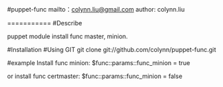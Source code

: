 #puppet-func
mailto：colynn.liu@gmail.com
author: colynn.liu  

===========
#Describe

puppet module  install func master, minion.

#Installation
#Using GIT
git clone git://github.com/colynn/puppet-func.git

#example
Install func minion:
    $func::params::func_minion = true
    
or install  func certmaster:
    $func::params::func_minion = false
